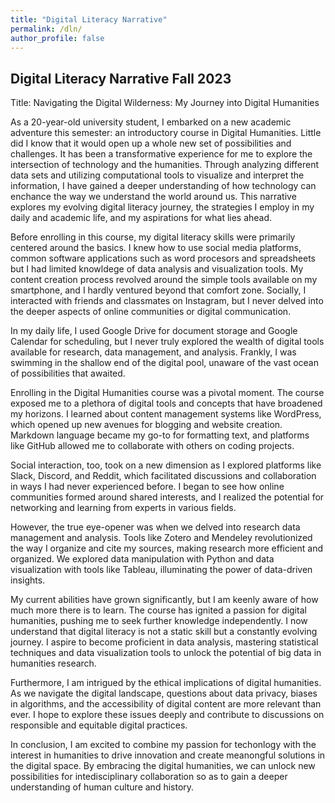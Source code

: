 ```yaml
---
title: "Digital Literacy Narrative"
permalink: /dln/
author_profile: false
---
```


## Digital Literacy Narrative Fall 2023

Title: Navigating the Digital Wilderness: My Journey into Digital Humanities

As a 20-year-old university student, I embarked on a new academic adventure this semester: an introductory course in Digital Humanities. Little did I know that it would open up a whole new set of possibilities and challenges. It has been a transformative experience for me to explore the intersection of technology and the humanities. Through analyzing different data sets and utilizing computational tools to visualize and interpret the information, I have gained a deeper understanding of how technology can enchance the way we understand the world around us. This narrative explores my evolving digital literacy journey, the strategies I employ in my daily and academic life, and my aspirations for what lies ahead.

Before enrolling in this course, my digital literacy skills were primarily centered around the basics. I knew how to use social media platforms, common software applications such as word procesors and spreadsheets but I had limited knowldege of data analysis and visualization tools. My content creation process revolved around the simple tools available on my smartphone, and I hardly ventured beyond that comfort zone. Socially, I interacted with friends and classmates on Instagram, but I never delved into the deeper aspects of online communities or digital communication.

In my daily life, I used Google Drive for document storage and Google Calendar for scheduling, but I never truly explored the wealth of digital tools available for research, data management, and analysis. Frankly, I was swimming in the shallow end of the digital pool, unaware of the vast ocean of possibilities that awaited.

Enrolling in the Digital Humanities course was a pivotal moment. The course exposed me to a plethora of digital tools and concepts that have broadened my horizons. I learned about content management systems like WordPress, which opened up new avenues for blogging and website creation. Markdown language became my go-to for formatting text, and platforms like GitHub allowed me to collaborate with others on coding projects.

Social interaction, too, took on a new dimension as I explored platforms like Slack, Discord, and Reddit, which facilitated discussions and collaboration in ways I had never experienced before. I began to see how online communities formed around shared interests, and I realized the potential for networking and learning from experts in various fields.

However, the true eye-opener was when we delved into research data management and analysis. Tools like Zotero and Mendeley revolutionized the way I organize and cite my sources, making research more efficient and organized. We explored data manipulation with Python and data visualization with tools like Tableau, illuminating the power of data-driven insights.

My current abilities have grown significantly, but I am keenly aware of how much more there is to learn. The course has ignited a passion for digital humanities, pushing me to seek further knowledge independently. I now understand that digital literacy is not a static skill but a constantly evolving journey. I aspire to become proficient in data analysis, mastering statistical techniques and data visualization tools to unlock the potential of big data in humanities research.

Furthermore, I am intrigued by the ethical implications of digital humanities. As we navigate the digital landscape, questions about data privacy, biases in algorithms, and the accessibility of digital content are more relevant than ever. I hope to explore these issues deeply and contribute to discussions on responsible and equitable digital practices.

In conclusion, I am excited to combine my passion for techonlogy with the interest in humanities to drive innovation and create meanongful solutions in the digital space. By embracing the digital humanities, we can unlock new possibilities for intedisciplinary collaboration so as to gain a deeper understanding of human culture and history. 